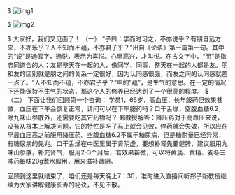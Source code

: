 $
![img1](https://aki-1258833316.cos.ap-shanghai.myqcloud.com/img/1.jpg)

$
![img2](https://aki-1258833316.cos.ap-shanghai.myqcloud.com/img/2.jpg)

$
大家好，我们又见面了！
（一）
“子曰：学而时习之，不亦说乎？有朋自远方来，不亦乐乎？人不知而不蕴，不亦君子乎？”出自《论语》第一篇第一句。其中的“说”是通假字，通悦，表示为喜悦。心里高兴，才叫悦。在古文字中，“朋”是指志同道合的人；友是整天在一起的人，像同学、同事，整天在一起的人都是友。朋和友的区别就是朋之间的关系一定很好，因为认同感很强，而友之间的认同感就差一点了。“人不知而不蕴，不亦君子乎？”中的“蕴”，是生气的意思。在一定的情况下还能保持不生气的状态，那这个人的修养已经达到了一个很高的程度。
$
（二）
下面让我们回顾第一个咨询：
学员1，65岁，高血压，长年服药但效果甚微，血压在下午会恢复正常，请问可以在下午服药吗？口干舌燥，空腹血糖6.2，除九味山参散外，还需要吃其它药物吗？
郑教授解答：降压药对于高血压来说，没有从根本上解决问题，它的特性是吃了马上就会见效，停药就会失效，所以应在早晨血压高之前服用降压药。空腹血糖6.2不属于糖尿病，但是糖耐量已经异常，有糖尿病的先兆。口干舌燥在中医里属于肾阴虚，要想补肾先要健脾，建议服用九味山参散，补充肾气，服用2-3个月后，若效果甚微，可以将黄芪、黄精、麦冬三味药每味20g煮水服用，用来滋补肾阴。

回顾到这里就结束了，咱们还是每天晚上7：30，准时进入直播间听郑子新教授继续为大家讲解健康长寿的秘诀，不见不散。
